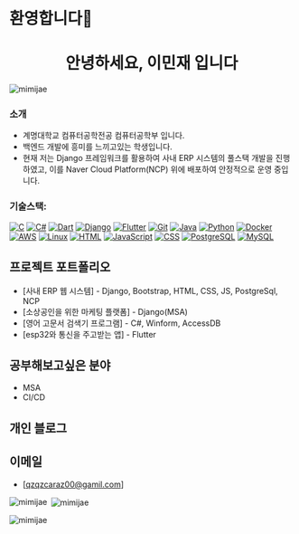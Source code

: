 # 환영합니다👋

<h1 align="center">안녕하세요, 이민재 입니다</h1>
<p align="left"> <img src="https://komarev.com/ghpvc/?username=mimijae&label=Profile%20views&color=af4bf1&style=flat" alt="mimijae" /> </p>

### 소개
- 계명대학교 컴퓨터공학전공 컴퓨터공학부 입니다.
- 백엔드 개발에 흥미를 느끼고있는 학생입니다.
- 현재 저는 Django 프레임워크를 활용하여 사내 ERP 시스템의 풀스택 개발을 진행하였고, 이를 Naver Cloud Platform(NCP) 위에 배포하여 안정적으로 운영 중입니다.


<h3 align="left">기술스택:</h3>
<p align="left">
  <a href="https://www.cprogramming.com/" target="_blank" rel="noreferrer"><img src="https://img.shields.io/badge/-C-00599C?style=flat&logo=c&logoColor=white" alt="C" /></a>
  <a href="https://www.w3schools.com/cs/" target="_blank" rel="noreferrer"><img src="https://img.shields.io/badge/-CSharp-239120?style=flat&logo=c-sharp&logoColor=white" alt="C#" /></a>
  <a href="https://dart.dev" target="_blank" rel="noreferrer"><img src="https://img.shields.io/badge/-Dart-0175C2?style=flat&logo=dart&logoColor=white" alt="Dart" /></a>
  <a href="https://www.djangoproject.com/" target="_blank" rel="noreferrer"><img src="https://img.shields.io/badge/-Django-092E20?style=flat&logo=django&logoColor=white" alt="Django" /></a>
  <a href="https://flutter.dev" target="_blank" rel="noreferrer"><img src="https://img.shields.io/badge/-Flutter-02569B?style=flat&logo=flutter&logoColor=white" alt="Flutter" /></a>
  <a href="https://git-scm.com/" target="_blank" rel="noreferrer"><img src="https://img.shields.io/badge/-Git-F05032?style=flat&logo=git&logoColor=white" alt="Git" /></a>
  <a href="https://www.java.com" target="_blank" rel="noreferrer"><img src="https://img.shields.io/badge/-Java-007396?style=flat&logo=java&logoColor=white" alt="Java" /></a>
  <a href="https://www.python.org" target="_blank" rel="noreferrer"><img src="https://img.shields.io/badge/-Python-3776AB?style=flat&logo=python&logoColor=white" alt="Python" /></a>
  <a href="https://www.docker.com/" target="_blank" rel="noreferrer"><img src="https://img.shields.io/badge/-Docker-2496ED?style=flat&logo=docker&logoColor=white" alt="Docker" /></a>
  <a href="https://aws.amazon.com/" target="_blank" rel="noreferrer"><img src="https://img.shields.io/badge/-AWS-232F3E?style=flat&logo=amazon-aws&logoColor=white" alt="AWS" /></a>
  <a href="https://www.linux.org/" target="_blank" rel="noreferrer"><img src="https://img.shields.io/badge/-Linux-FCC624?style=flat&logo=linux&logoColor=black" alt="Linux" /></a>
  <a href="https://www.w3schools.com/html/" target="_blank" rel="noreferrer"><img src="https://img.shields.io/badge/-HTML-E34F26?style=flat&logo=html5&logoColor=white" alt="HTML" /></a>
  <a href="https://www.w3schools.com/js/" target="_blank" rel="noreferrer"><img src="https://img.shields.io/badge/-JavaScript-F7DF1E?style=flat&logo=javascript&logoColor=black" alt="JavaScript" /></a>
  <a href="https://www.w3schools.com/css/" target="_blank" rel="noreferrer"><img src="https://img.shields.io/badge/-CSS-1572B6?style=flat&logo=css3&logoColor=white" alt="CSS" /></a>
  <a href="https://www.postgresql.org/" target="_blank" rel="noreferrer"><img src="https://img.shields.io/badge/-PostgreSQL-336791?style=flat&logo=postgresql&logoColor=white" alt="PostgreSQL" /></a>
  <a href="https://www.mysql.com/" target="_blank" rel="noreferrer"><img src="https://img.shields.io/badge/-MySQL-4479A1?style=flat&logo=mysql&logoColor=white" alt="MySQL" /></a>
</p>

## 프로젝트 포트폴리오
- [사내 ERP 웹 시스템] - Django, Bootstrap, HTML, CSS, JS, PostgreSql, NCP
- [소상공인을 위한 마케팅 플랫폼] - Django(MSA)
- [영어 고문서 검색기 프로그램] - C#, Winform, AccessDB
- [esp32와 통신을 주고받는 앱] - Flutter
  
## 공부해보고싶은 분야
- MSA
- CI/CD

## 개인 블로그


## 이메일
- [qzqzcaraz00@gamil.com]

<p><img align="left" src="https://github-readme-stats.vercel.app/api/top-langs?username=mimijae&show_icons=true&theme=radical&locale=en&layout=compact" alt="mimijae" /></p>

<p>&nbsp;<img align="center" src="https://github-readme-stats.vercel.app/api?username=mimijae&show_icons=true&theme=radical&locale=en" alt="mimijae" /></p>

<p><img align="center" src="https://github-readme-streak-stats.herokuapp.com/?user=mimijae&theme=dark" alt="mimijae" /></p>
